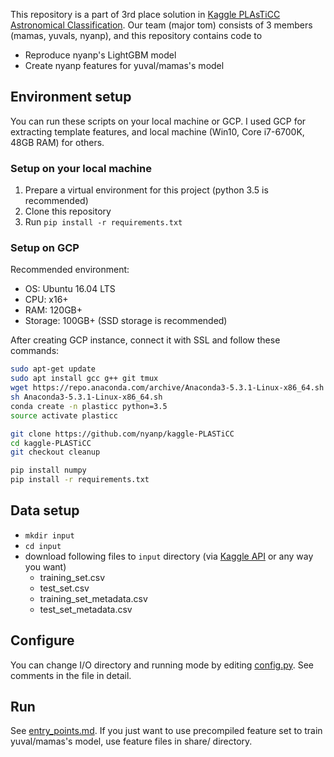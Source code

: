 This repository is a part of 3rd place solution in [Kaggle PLAsTiCC Astronomical Classification](https://www.kaggle.com/c/PLAsTiCC-2018).
Our team (major tom) consists of 3 members (mamas, yuvals, nyanp), and this repository contains code to

- Reproduce nyanp's LightGBM model
- Create nyanp features for yuval/mamas's model

## Environment setup
You can run these scripts on your local machine or GCP. I used GCP for extracting template features, and local machine (Win10, Core i7-6700K, 48GB RAM) for others.

### Setup on your local machine
1. Prepare a virtual environment for this project (python 3.5 is recommended)
1. Clone this repository
1. Run `pip install -r requirements.txt`

### Setup on GCP
Recommended environment:
- OS: Ubuntu 16.04 LTS
- CPU: x16+
- RAM: 120GB+
- Storage: 100GB+ (SSD storage is recommended)

After creating GCP instance, connect it with SSL and follow these commands:
```bash
sudo apt-get update
sudo apt install gcc g++ git tmux
wget https://repo.anaconda.com/archive/Anaconda3-5.3.1-Linux-x86_64.sh
sh Anaconda3-5.3.1-Linux-x86_64.sh
conda create -n plasticc python=3.5
source activate plasticc

git clone https://github.com/nyanp/kaggle-PLASTiCC
cd kaggle-PLASTiCC
git checkout cleanup

pip install numpy
pip install -r requirements.txt
```

## Data setup
- `mkdir input`
- `cd input`
- download following files to `input` directory (via [Kaggle API](https://github.com/Kaggle/kaggle-api) or any way you want)
    - training_set.csv
    - test_set.csv
    - training_set_metadata.csv
    - test_set_metadata.csv


## Configure
You can change I/O directory and running mode by editing [config.py](config.py). See comments in the file in detail.

## Run
See [entry_points.md](entry_points.md). If you just want to use precompiled feature set to train yuval/mamas's model,
use feature files in share/ directory.
